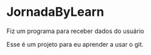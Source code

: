# JornadaByLearn
Fiz um programa para receber dados do usuário

Esse é um projeto para eu aprender a usar o git.
